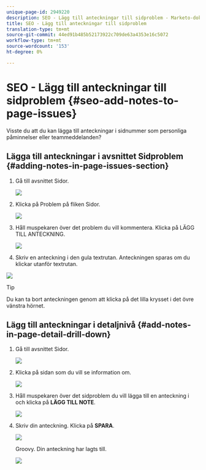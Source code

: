 ```yaml
---
unique-page-id: 2949220
description: SEO - Lägg till anteckningar till sidproblem - Marketo-dokument - Produktdokumentation
title: SEO - Lägg till anteckningar till sidproblem
translation-type: tm+mt
source-git-commit: 44ed91b485b52173922c709de63a4353e16c5072
workflow-type: tm+mt
source-wordcount: '153'
ht-degree: 0%

---
```



# SEO - Lägg till anteckningar till sidproblem {#seo-add-notes-to-page-issues}

Visste du att du kan lägga till anteckningar i sidnummer som personliga påminnelser eller teammeddelanden?

## Lägga till anteckningar i avsnittet Sidproblem {#adding-notes-in-page-issues-section}

1. Gå till avsnittet Sidor.

   ![](assets/image2014-9-18-13-3a11-3a43.png)

1. Klicka på Problem på fliken Sidor.

   ![](assets/image2014-9-18-13-3a12-3a0.png)

1. Håll muspekaren över det problem du vill kommentera. Klicka på LÄGG TILL ANTECKNING.

   ![](assets/image2014-9-18-13-3a12-3a6.png)

1. Skriv en anteckning i den gula textrutan. Anteckningen sparas om du klickar utanför textrutan.

![](assets/image2014-9-18-13-3a12-3a32.png)

>[!TIP]
>
>Du kan ta bort anteckningen genom att klicka på det lilla krysset i det övre vänstra hörnet.

## Lägg till anteckningar i detaljnivå {#add-notes-in-page-detail-drill-down}

1. Gå till avsnittet Sidor.

   ![](assets/image2014-9-18-13-3a12-3a59.png)

1. Klicka på sidan som du vill se information om.

   ![](assets/image2014-9-18-13-3a13-3a42.png)

1. Håll muspekaren över det sidproblem du vill lägga till en anteckning i och klicka på **LÄGG TILL NOTE**.

   ![](assets/image2014-9-18-13-3a13-3a46.png)

1. Skriv din anteckning. Klicka på **SPARA**.

   ![](assets/image2014-9-18-13-3a14-3a5.png)

   Groovy. Din anteckning har lagts till.

   ![](assets/image2014-9-18-13-3a14-3a20.png)

